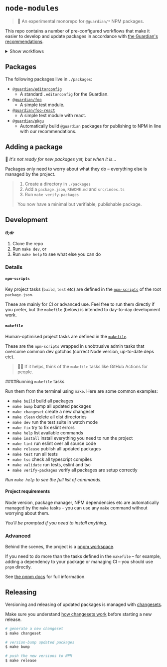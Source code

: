 # `node-modules`

> 🧪 An experimental monorepo for `@guardian/*` NPM packages.

This repo contains a number of pre-configured workflows that make it easier to develop and update packages in accordance with [the Guardian's recommendations](https://github.com/guardian/recommendations/blob/main/npm-packages.md).

<details>
<summary>Show workflows</summary>

-   [x] Node version management
-   [x] NPM package management
-   [x] TypeScript configuration
-   [x] Eslint configuration
-   [x] Testing (using [Jest](https://jestjs.io/))
-   [x] Bundling (using `@guardian/pkgu` – a member of this project)
-   [ ] Versioning (using [changesets](https://github.com/atlassian/changesets))
-   [ ] Publishing (using [changesets](https://github.com/atlassian/changesets))
-   [x] Package config validation
</details>

## Packages

The following packages live in `./packages`:

<!-- START PACKAGES -->
<!-- THIS LIST IS AUTOGENERATED BY scripts/manage-repo/update-readme/list-packages.js -->

-   [`@guardian/editorconfig`](https://github.com/guardian/node-modules/tree/main/packages/editorconfig)
    -   A standard `.editorconfig` for the Guardian.
-   [`@guardian/foo`](https://github.com/guardian/node-modules/tree/main/packages/foo)
    -   A simple test module.
-   [`@guardian/foo-react`](https://github.com/guardian/node-modules/tree/main/packages/foo-react)
    -   A simple test module with react.
-   [`@guardian/pkgu`](https://github.com/guardian/node-modules/tree/main/packages/pkgu)
    -   Automatically build `@guardian` packages for publishing to NPM in line with our recommendations.

<!-- END PACKAGES -->

## Adding a package

🚧 _It's not ready for new packages yet, but when it is..._

Packages only need to worry about what they do – everything else is managed by the project.

> 1. Create a directory in `./packages`
> 1. Add a `package.json`, `README.md` and `src/index.ts`
> 1. Run `make verify-packages`
>
> You now have a minimal but verifiable, publishable package.

## Development

#### _tl;dr_

1. Clone the repo
1. Run `make dev`, or
1. Run `make help` to see what else you can do

### Details

#### `npm-scripts`

Key project tasks (`build`, `test` etc) are defined in the [`npm-scripts`](https://docs.npmjs.com/misc/scripts) of the root `package.json`.

These are mainly for CI or advanced use. Feel free to run them directly if you prefer, but the `makefile` (below) is intended to day-to-day development work.

#### `makefile`

Human-optimised project tasks are defined in the [`makefile`](./Makefile).

These are the `npm-scripts` wrapped in unobtrusive admin tasks that overcome common dev gotchas (correct Node version, up-to-date deps etc).

> 🧑‍💻 If it helps, think of the `makefile` tasks like GitHub Actions for people.

####Running `makefile` tasks

Run them from the terminal using `make`. Here are some common examples:

<!-- START MAKE TASKS -->
<!-- THIS LIST IS AUTOGENERATED BY scripts/manage-repo/update-readme/list-make-tasks.js -->

-   `make build` build all packages
-   `make bump` bump all updated packages
-   `make changeset` create a new changeset
-   `make clean` delete all dist directories
-   `make dev` run the test suite in watch mode
-   `make fix` try to fix eslint errors
-   `make help` list available commands
-   `make install` install everything you need to run the project
-   `make lint` run eslint over all source code
-   `make release` publish all updated packages
-   `make test` run all tests
-   `make tsc` check all typescript compiles
-   `make validate` run tests, eslint and tsc
-   `make verify-packages` verify all packages are setup correctly

<!-- END MAKE TASKS -->

_Run `make help` to see the full list of commands._

#### Project requirements

Node version, package manager, NPM dependencies etc are automatically managed by the `make` tasks – you can use any `make` command without worrying about them.

_You'll be prompted if you need to install anything._

### Advanced

Behind the scenes, the project is a [pnpm workspace](https://pnpm.io/workspaces).

If you need to do more than the tasks defined in the `makefile` – for example, adding a dependency to your package or managing CI – you should use `pnpm` directly.

See [the pnpm docs](https://pnpm.io) for full information.

## Releasing

Versioning and releasing of updated packages is managed with [changesets](https://github.com/atlassian/changesets).

Make sure you understand [how changesets work](https://github.com/atlassian/changesets/blob/main/docs/detailed-explanation.md) before starting a new release.

```bash
# generate a new changeset
$ make changeset

# version-bump updated packages
$ make bump

# push the new versions to NPM
$ make release
```
